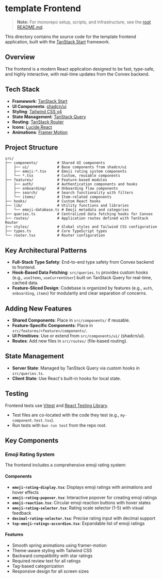 # template Frontend

> **Note:** For monorepo setup, scripts, and infrastructure, see the [root README.md](../../README.md).

This directory contains the source code for the template frontend application, built with the [TanStack Start](https://tanstack.com/start) framework.

## Overview

The frontend is a modern React application designed to be fast, type-safe, and highly interactive, with real-time updates from the Convex backend.

## Tech Stack

- **Framework**: [TanStack Start](https://tanstack.com/start)
- **UI Components**: [shadcn/ui](https://ui.shadcn.com/)
- **Styling**: [Tailwind CSS v4](https://tailwindcss.com/)
- **State Management**: [TanStack Query](https://tanstack.com/query)
- **Routing**: [TanStack Router](https://tanstack.com/router)
- **Icons**: [Lucide React](https://lucide.dev/)
- **Animations**: [Framer Motion](https://framer.com/motion/)

## Project Structure

```
src/
├── components/         # Shared UI components
│   ├── ui/             # Base components from shadcn/ui
│   ├── emoji-*.tsx     # Emoji rating system components
│   └── *.tsx           # Custom, reusable components
├── features/           # Feature-based modules
│   ├── auth/           # Authentication components and hooks
│   ├── onboarding/     # Onboarding flow components
│   ├── search/         # Search functionality with filters
│   └── items/          # Item-related components
├── hooks/              # Custom React hooks
├── lib/                # Utility functions and libraries
│   └── emoji-database.ts # Emoji metadata and categories
├── queries.ts          # Centralized data fetching hooks for Convex
├── routes/             # Application routes defined with TanStack Router
├── styles/             # Global styles and Tailwind CSS configuration
├── types.ts            # Core TypeScript types
└── router.tsx          # Router configuration
```

## Key Architectural Patterns

- **Full-Stack Type Safety**: End-to-end type safety from Convex backend to frontend.
- **Hook-Based Data Fetching**: `src/queries.ts` provides custom hooks (e.g., `useItems`, `useCurrentUser`) built on TanStack Query for real-time, cached data.
- **Feature-Sliced Design**: Codebase is organized by features (e.g., `auth`, `onboarding`, `items`) for modularity and clear separation of concerns.

## Adding New Features

- **Shared Components**: Place in `src/components/` if reusable.
- **Feature-Specific Components**: Place in `src/features/<feature>/components/`.
- **UI Primitives**: Use or extend from `src/components/ui/` (shadcn/ui).
- **Routes**: Add new files in `src/routes/` (file-based routing).

## State Management

- **Server State**: Managed by TanStack Query via custom hooks in `src/queries.ts`.
- **Client State**: Use React's built-in hooks for local state.

## Testing

Frontend tests use [Vitest](https://vitest.dev/) and [React Testing Library](https://testing-library.com/docs/react-testing-library/intro).

- Test files are co-located with the code they test (e.g., `my-component.test.tsx`).
- Run tests with `bun run test` from the repo root.

## Key Components

### Emoji Rating System

The frontend includes a comprehensive emoji rating system:

#### Components

- **`emoji-rating-display.tsx`**: Displays emoji ratings with animations and hover effects
- **`emoji-rating-popover.tsx`**: Interactive popover for creating emoji ratings
- **`emoji-reaction.tsx`**: Circular emoji reaction buttons with hover states
- **`emoji-rating-selector.tsx`**: Rating scale selector (1-5) with visual feedback
- **`decimal-rating-selector.tsx`**: Precise rating input with decimal support
- **`top-emoji-ratings-accordion.tsx`**: Expandable list of emoji ratings

#### Features

- Smooth spring animations using framer-motion
- Theme-aware styling with Tailwind CSS
- Backward compatibility with star ratings
- Required review text for all ratings
- Tag-based categorization
- Responsive design for all screen sizes
